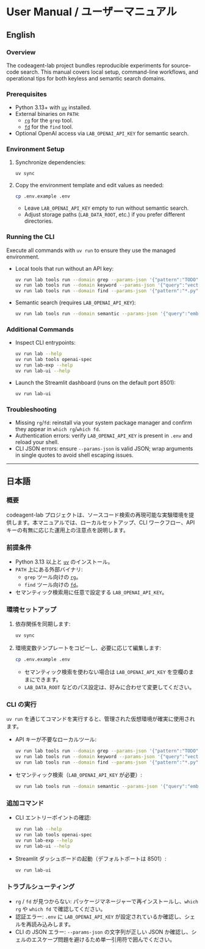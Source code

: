 # User Manual / ユーザーマニュアル

## English

### Overview
The codeagent-lab project bundles reproducible experiments for source-code search. This manual covers local setup, command-line workflows, and operational tips for both keyless and semantic search domains.

### Prerequisites
- Python 3.13+ with [`uv`](https://github.com/astral-sh/uv) installed.
- External binaries on `PATH`:
  - [`rg`](https://github.com/BurntSushi/ripgrep) for the `grep` tool.
  - [`fd`](https://github.com/sharkdp/fd) for the `find` tool.
- Optional OpenAI access via `LAB_OPENAI_API_KEY` for semantic search.

### Environment Setup
1. Synchronize dependencies:
   ```bash
   uv sync
   ```
2. Copy the environment template and edit values as needed:
   ```bash
   cp .env.example .env
   ```
   - Leave `LAB_OPENAI_API_KEY` empty to run without semantic search.
   - Adjust storage paths (`LAB_DATA_ROOT`, etc.) if you prefer different directories.

### Running the CLI
Execute all commands with `uv run` to ensure they use the managed environment.

- Local tools that run without an API key:
  ```bash
  uv run lab tools run --domain grep --params-json '{"pattern":"TODO","root":"."}'
  uv run lab tools run --domain keyword --params-json '{"query":"vector store","root":"."}'
  uv run lab tools run --domain find --params-json '{"pattern":"*.py","root":"src"}'
  ```
- Semantic search (requires `LAB_OPENAI_API_KEY`):
  ```bash
  uv run lab tools run --domain semantic --params-json '{"query":"embedding factory","root":"."}'
  ```

### Additional Commands
- Inspect CLI entrypoints:
  ```bash
  uv run lab --help
  uv run lab tools openai-spec
  uv run lab-exp --help
  uv run lab-ui --help
  ```
- Launch the Streamlit dashboard (runs on the default port 8501):
  ```bash
  uv run lab-ui
  ```

### Troubleshooting
- Missing `rg`/`fd`: reinstall via your system package manager and confirm they appear in `which rg`/`which fd`.
- Authentication errors: verify `LAB_OPENAI_API_KEY` is present in `.env` and reload your shell.
- CLI JSON errors: ensure `--params-json` is valid JSON; wrap arguments in single quotes to avoid shell escaping issues.

---

## 日本語

### 概要
codeagent-lab プロジェクトは、ソースコード検索の再現可能な実験環境を提供します。本マニュアルでは、ローカルセットアップ、CLI ワークフロー、API キーの有無に応じた運用上の注意点を説明します。

### 前提条件
- Python 3.13 以上と [`uv`](https://github.com/astral-sh/uv) のインストール。
- `PATH` 上にある外部バイナリ:
  - `grep` ツール向けの [`rg`](https://github.com/BurntSushi/ripgrep)。
  - `find` ツール向けの [`fd`](https://github.com/sharkdp/fd)。
- セマンティック検索用に任意で設定する `LAB_OPENAI_API_KEY`。

### 環境セットアップ
1. 依存関係を同期します:
   ```bash
   uv sync
   ```
2. 環境変数テンプレートをコピーし、必要に応じて編集します:
   ```bash
   cp .env.example .env
   ```
   - セマンティック検索を使わない場合は `LAB_OPENAI_API_KEY` を空欄のままにできます。
   - `LAB_DATA_ROOT` などのパス設定は、好みに合わせて変更してください。

### CLI の実行
`uv run` を通じてコマンドを実行すると、管理された仮想環境が確実に使用されます。

- API キーが不要なローカルツール:
  ```bash
  uv run lab tools run --domain grep --params-json '{"pattern":"TODO","root":"."}'
  uv run lab tools run --domain keyword --params-json '{"query":"vector store","root":"."}'
  uv run lab tools run --domain find --params-json '{"pattern":"*.py","root":"src"}'
  ```
- セマンティック検索（`LAB_OPENAI_API_KEY` が必要）:
  ```bash
  uv run lab tools run --domain semantic --params-json '{"query":"embedding factory","root":"."}'
  ```

### 追加コマンド
- CLI エントリーポイントの確認:
  ```bash
  uv run lab --help
  uv run lab tools openai-spec
  uv run lab-exp --help
  uv run lab-ui --help
  ```
- Streamlit ダッシュボードの起動（デフォルトポートは 8501）:
  ```bash
  uv run lab-ui
  ```

### トラブルシューティング
- `rg` / `fd` が見つからない: パッケージマネージャーで再インストールし、`which rg` や `which fd` で確認してください。
- 認証エラー: `.env` に `LAB_OPENAI_API_KEY` が設定されているか確認し、シェルを再読み込みします。
- CLI の JSON エラー: `--params-json` の文字列が正しい JSON か確認し、シェルのエスケープ問題を避けるため単一引用符で囲んでください。
